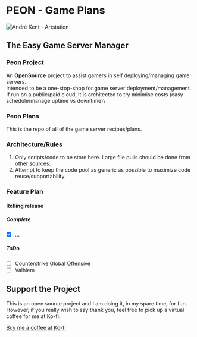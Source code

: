 # PEON - Game Plans

![André Kent - Artstation](https://cdna.artstation.com/p/assets/images/images/023/913/316/large/andre-kent-peon-turntable.jpg)

## The Easy Game Server Manager

### [Peon Project](https://github.com/nox-noctua-consulting/peon)

An **OpenSource** project to assist gamers in self deploying/managing game servers.\
Intended to be a one-stop-shop for game server deployment/management.\
If run on a public/paid cloud, it is architected to try minimise costs (easy schedule/manage uptime vs downtime)\

### Peon Plans

This is the repo of all of the game server recipes/plans.

### Architecture/Rules

1. Only scripts/code to be store here. Large file pulls should be done from other sources.
2. Attempt to keep the code pool as generic as possible to maximize code reuse/supportability.

### Feature Plan

#### **Rolling release**

##### Complete

- [x] ...

##### ToDo

- [ ] Counterstrike Global Offensive
- [ ] Valhiem

## Support the Project

This is an open source project and I am doing it, in my spare time, for fun.\
However, if you really wish to say thank you, feel free to pick up a virtual coffee for me at Ko-fi.

[Buy me a coffee at Ko-fi](https://ko-fi.com/umlatt47309)
